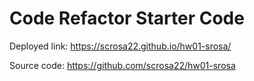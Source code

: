 # Code Refactor Starter Code


Deployed link:
https://scrosa22.github.io/hw01-srosa/

Source code:
https://github.com/scrosa22/hw01-srosa
